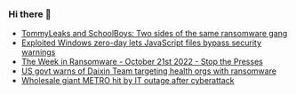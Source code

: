### Hi there 👋

<!--START_SECTION:feed-->
* [TommyLeaks and SchoolBoys: Two sides of the same ransomware gang](https://www.bleepingcomputer.com/news/security/tommyleaks-and-schoolboys-two-sides-of-the-same-ransomware-gang/)
* [Exploited Windows zero-day lets JavaScript files bypass security warnings](https://www.bleepingcomputer.com/news/security/exploited-windows-zero-day-lets-javascript-files-bypass-security-warnings/)
* [The Week in Ransomware - October 21st 2022 - Stop the Presses](https://www.bleepingcomputer.com/news/security/the-week-in-ransomware-october-21st-2022-stop-the-presses/)
* [US govt warns of Daixin Team targeting health orgs with ransomware](https://www.bleepingcomputer.com/news/security/us-govt-warns-of-daixin-team-targeting-health-orgs-with-ransomware/)
* [Wholesale giant METRO hit by IT outage after cyberattack](https://www.bleepingcomputer.com/news/security/wholesale-giant-metro-hit-by-it-outage-after-cyberattack/)
<!--END_SECTION:feed-->

<!--
**frankenk/frankenk** is a ✨ _special_ ✨ repository because its `README.md` (this file) appears on your GitHub profile.

Here are some ideas to get you started:

- 🔭 I’m currently working on ...
- 🌱 I’m currently learning ...
- 👯 I’m looking to collaborate on ...
- 🤔 I’m looking for help with ...
- 💬 Ask me about ...
- 📫 How to reach me: ...
- 😄 Pronouns: ...
- ⚡ Fun fact: ...
-->



